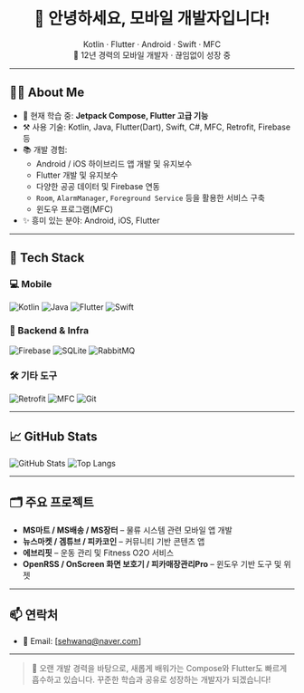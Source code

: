 <h1 align="center">👋 안녕하세요, 모바일 개발자입니다!</h1>
<p align="center">
  Kotlin · Flutter · Android · Swift · MFC<br>
  📱 12년 경력의 모바일 개발자 · 끊임없이 성장 중
</p>

---

## 🧑‍💻 About Me

- 🔭 현재 학습 중: **Jetpack Compose, Flutter 고급 기능**
- ⚒️ 사용 기술: Kotlin, Java, Flutter(Dart), Swift, C#, MFC, Retrofit, Firebase 등
- 📚 개발 경험:
  - Android / iOS 하이브리드 앱 개발 및 유지보수
  - Flutter 개발 및 유지보수
  - 다양한 공공 데이터 및 Firebase 연동
  - `Room`, `AlarmManager`, `Foreground Service` 등을 활용한 서비스 구축
  - 윈도우 프로그램(MFC)
- ✨ 흥미 있는 분야: Android, iOS, Flutter

---

## 🔧 Tech Stack

### 💻 Mobile
![Kotlin](https://img.shields.io/badge/Kotlin-7F52FF?style=flat&logo=kotlin&logoColor=white)
![Java](https://img.shields.io/badge/Java-007396?style=flat&logo=java&logoColor=white)
![Flutter](https://img.shields.io/badge/Flutter-02569B?style=flat&logo=flutter&logoColor=white)
![Swift](https://img.shields.io/badge/Swift-FA7343?style=flat&logo=swift&logoColor=white)

### 🧰 Backend & Infra
![Firebase](https://img.shields.io/badge/Firebase-FFCA28?style=flat&logo=firebase&logoColor=black)
![SQLite](https://img.shields.io/badge/SQLite-003B57?style=flat&logo=sqlite&logoColor=white)
![RabbitMQ](https://img.shields.io/badge/RabbitMQ-FF6600?style=flat&logo=rabbitmq&logoColor=white)

### 🛠 기타 도구
![Retrofit](https://img.shields.io/badge/Retrofit-FF2D20?style=flat&logo=android&logoColor=white)
![MFC](https://img.shields.io/badge/MFC-008080?style=flat)
![Git](https://img.shields.io/badge/Git-F05032?style=flat&logo=git&logoColor=white)

---

## 📈 GitHub Stats

![GitHub Stats](https://github-readme-stats.vercel.app/api?username=YourGitHubUsername&show_icons=true&theme=default)
![Top Langs](https://github-readme-stats.vercel.app/api/top-langs/?username=YourGitHubUsername&layout=compact)

---

## 🗂 주요 프로젝트

- **MS마트 / MS배송 / MS장터** – 물류 시스템 관련 모바일 앱 개발
- **뉴스마켓 / 겜튜브 / 피카코인** – 커뮤니티 기반 콘텐츠 앱
- **에브리핏** – 운동 관리 및 Fitness O2O 서비스
- **OpenRSS / OnScreen 화면 보호기 / 피카매장관리Pro** – 윈도우 기반 도구 및 위젯

---

## 📫 연락처

- 📧 Email: [sehwanq@naver.com]

---

> 🙌 오랜 개발 경력을 바탕으로, 새롭게 배워가는 Compose와 Flutter도 빠르게 흡수하고 있습니다. 꾸준한 학습과 공유로 성장하는 개발자가 되겠습니다!
